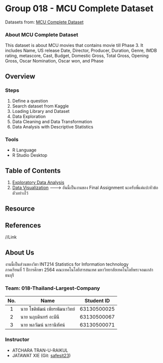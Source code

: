 # Group 018 - MCU Complete Dataset
Datasets from: [MCU Complete Dataset](https://www.kaggle.com/rachit239/mcu-complete-dataset)

### About MCU Complete Dataset
This dataset is about MCU movies that contains movie till Phase 3. It includes Name, US release Date, Director, Producer, Duration, Genre, IMDB rating, metascore, Cast, Budget, Domestic Gross, Total Gross, Opening Gross, Oscar Nomination, Oscar won, and Phase
## Overview
### Steps

1. Define a question
2. Search dataset from Kaggle
3. Loading Library and Dataset
4. Data Exploration
5. Data Cleaning and Data Transformation
6. Data Analysis with Descriptive Statistics

### Tools

- R Language
- R Studio Desktop

## Table of Contents

1. [Exploratory Data Analysis](./01_explore.md)
2. [Data Visualization]() ---> อันนี้เป็นงานของ Final Assignment นะครับพี่แค่แปะหัวข้อตัวอย่างไว้

## Resource
## References
//Link
## About Us
งานนี้เป็นส่วนของวิชา INT214 Statistics for Information technology <br/> ภาคเรียนที่ 1 ปีการศึกษา 2564 คณะเทคโนโลยีสารสนเทศ มหาวิทยาลัยเทคโนโลยีพระจอมเกล้าธนบุรี
### Team: 018-Thailand-Largest-Company
| No. | Name              | Student ID   |
|:---:|-------------------|--------------|
|  1  | นาย โชติพัฒน์ เพียรพัฒนาวิทย์    | 63130500025  |
|  2  | นาย นฤบดินทร์ อะมีนี   | 63130500067  |
|  3  | นาย พลวัฒน์ นารานิทัศน์   | 63130500071 |

### Instructor
- ATCHARA TRAN-U-RAIKUL
- JATAWAT XIE (Git: [safesit23](https://github.com/safesit23))



